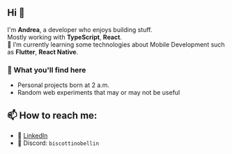 ## Hi 👋

I'm **Andrea**, a developer who enjoys building stuff.  
Mostly working with **TypeScript**, **React**.  
🌱 I’m currently learning some technologies about Mobile Development such as **Flutter**, **React Native**.


### 🚀 What you'll find here
- Personal projects born at 2 a.m.
- Random web experiments that may or may not be useful


## 📫 How to reach me: 
- 💼 [LinkedIn](https://www.linkedin.com/in/andrea-micci)
- 💬 Discord: `biscottinobellin`  

